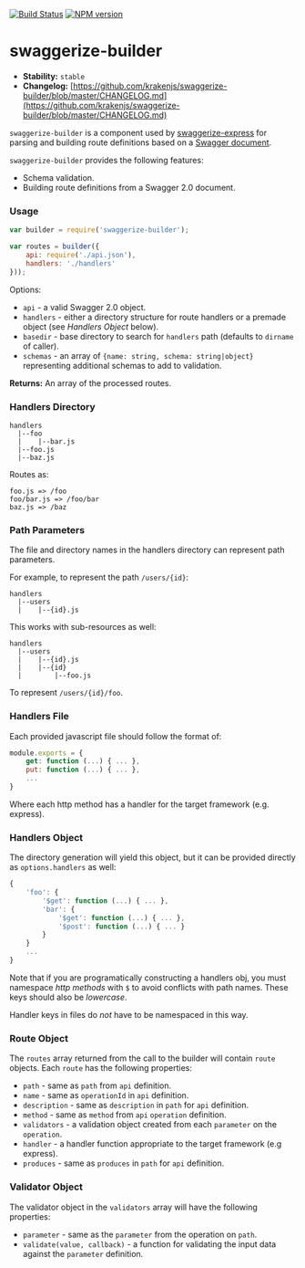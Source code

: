 [![Build Status](https://travis-ci.org/krakenjs/swaggerize-builder.png)](https://travis-ci.org/krakenjs/swaggerize-builder) [![NPM version](https://badge.fury.io/js/swaggerize-builder.png)](http://badge.fury.io/js/swaggerize-builder)

# swaggerize-builder

- **Stability:** `stable`
- **Changelog:** [https://github.com/krakenjs/swaggerize-builder/blob/master/CHANGELOG.md](https://github.com/krakenjs/swaggerize-builder/blob/master/CHANGELOG.md)

`swaggerize-builder` is a component used by [swaggerize-express](https://github.com/krakenjs/swaggerize-express) for parsing and building route definitions based on a [Swagger document](https://github.com/wordnik/swagger-spec/blob/master/versions/2.0.md).

`swaggerize-builder` provides the following features:

- Schema validation.
- Building route definitions from a Swagger 2.0 document.

### Usage

```javascript
var builder = require('swaggerize-builder');

var routes = builder({
    api: require('./api.json'),
    handlers: './handlers'
}));
```

Options:

- `api` - a valid Swagger 2.0 object.
- `handlers` - either a directory structure for route handlers or a premade object (see *Handlers Object* below).
- `basedir` - base directory to search for `handlers` path (defaults to `dirname` of caller).
- `schemas` - an array of `{name: string, schema: string|object}` representing additional schemas to add to validation.

**Returns:** An array of the processed routes.

### Handlers Directory

```
handlers
  |--foo
  |    |--bar.js
  |--foo.js
  |--baz.js
```

Routes as:

```
foo.js => /foo
foo/bar.js => /foo/bar
baz.js => /baz
```

### Path Parameters

The file and directory names in the handlers directory can represent path parameters.

For example, to represent the path `/users/{id}`:

```shell
handlers
  |--users
  |    |--{id}.js
```

This works with sub-resources as well:

```shell
handlers
  |--users
  |    |--{id}.js
  |    |--{id}
  |        |--foo.js
```

To represent `/users/{id}/foo`.

### Handlers File

Each provided javascript file should follow the format of:

```javascript
module.exports = {
    get: function (...) { ... },
    put: function (...) { ... },
    ...
}
```

Where each http method has a handler for the target framework (e.g. express).

### Handlers Object

The directory generation will yield this object, but it can be provided directly as `options.handlers` as well:

```javascript
{
    'foo': {
        '$get': function (...) { ... },
        'bar': {
            '$get': function (...) { ... },
            '$post': function (...) { ... }
        }
    }
    ...
}
```

Note that if you are programatically constructing a handlers obj, you must namespace *http methods* with `$` to
avoid conflicts with path names. These keys should also be *lowercase*.

Handler keys in files do *not* have to be namespaced in this way.

### Route Object

The `routes` array returned from the call to the builder will contain `route` objects. Each `route` has the following properties:

- `path` - same as `path` from `api` definition.
- `name` - same as `operationId` in `api` definition.
- `description` - same as `description` in `path` for `api` definition.
- `method` - same as `method` from `api` `operation` definition.
- `validators` - a validation object created from each `parameter` on the `operation`.
- `handler` - a handler function appropriate to the target framework (e.g express).
- `produces` - same as `produces` in `path` for `api` definition.

### Validator Object

The validator object in the `validators` array will have the following properties:

- `parameter` - same as the `parameter` from the operation on `path`.
- `validate(value, callback)` - a function for validating the input data against the `parameter` definition.
